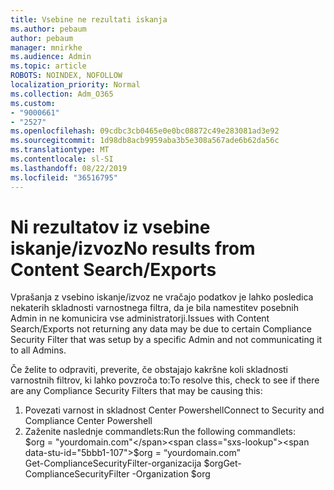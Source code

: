 ```yaml
---
title: Vsebine ne rezultati iskanja
ms.author: pebaum
author: pebaum
manager: mnirkhe
ms.audience: Admin
ms.topic: article
ROBOTS: NOINDEX, NOFOLLOW
localization_priority: Normal
ms.collection: Adm_O365
ms.custom:
- "9000661"
- "2527"
ms.openlocfilehash: 09cdbc3cb0465e0e0bc08872c49e283081ad3e92
ms.sourcegitcommit: 1d98db8acb9959aba3b5e308a567ade6b62da56c
ms.translationtype: MT
ms.contentlocale: sl-SI
ms.lasthandoff: 08/22/2019
ms.locfileid: "36516795"
---
```

# <a name="no-results-from-content-searchexports"></a><span data-ttu-id="5bbb1-102">Ni rezultatov iz vsebine iskanje/izvoz</span><span class="sxs-lookup"><span data-stu-id="5bbb1-102">No results from Content Search/Exports</span></span>

<span data-ttu-id="5bbb1-103">Vprašanja z vsebino iskanje/izvoz ne vračajo podatkov je lahko posledica nekaterih skladnosti varnostnega filtra, da je bila namestitev posebnih Admin in ne komunicira vse administratorji.</span><span class="sxs-lookup"><span data-stu-id="5bbb1-103">Issues with Content Search/Exports not returning any data may be due to certain Compliance Security Filter that was setup by a specific Admin and not communicating it to all Admins.</span></span>

<span data-ttu-id="5bbb1-104">Če želite to odpraviti, preverite, če obstajajo kakršne koli skladnosti varnostnih filtrov, ki lahko povzroča to:</span><span class="sxs-lookup"><span data-stu-id="5bbb1-104">To resolve this, check to see if there are any Compliance Security Filters that may be causing this:</span></span>
1. <span data-ttu-id="5bbb1-105">Povezati varnost in skladnost Center Powershell</span><span class="sxs-lookup"><span data-stu-id="5bbb1-105">Connect to Security and Compliance Center Powershell</span></span>
2. <span data-ttu-id="5bbb1-106">Zaženite naslednje commandlets:</span><span class="sxs-lookup"><span data-stu-id="5bbb1-106">Run the following commandlets:</span></span>
<br><span data-ttu-id="5bbb1-107">$org = "yourdomain.com"</span><span class="sxs-lookup"><span data-stu-id="5bbb1-107">$org = “yourdomain.com”</span></span>
<br><span data-ttu-id="5bbb1-108">Get-ComplianceSecurityFilter-organizacija $org</span><span class="sxs-lookup"><span data-stu-id="5bbb1-108">Get-ComplianceSecurityFilter -Organization $org</span></span>